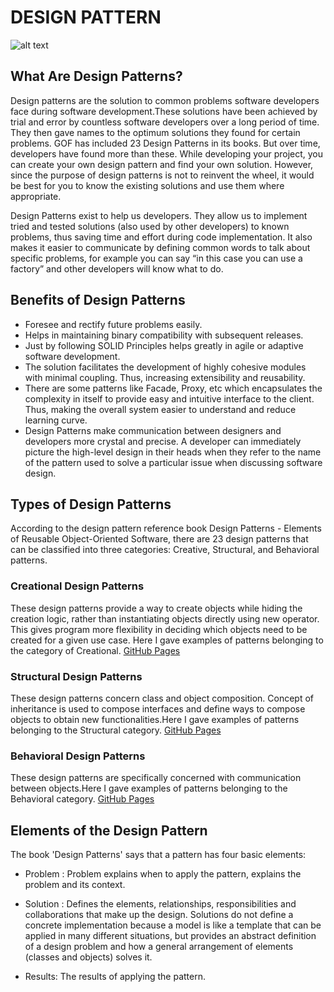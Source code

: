 # DESIGN PATTERN

![alt text](https://miro.medium.com/max/630/0*MJm0gosQpDVaToFB.png)

## What Are Design Patterns?

Design patterns are the solution to common problems software developers face during software development.These solutions have been achieved by trial and error by countless software developers over a long period of time. They then gave names to the optimum solutions they found for certain problems. GOF has included 23 Design Patterns in its books. But over time, developers have found more than these. While developing your project, you can create your own design pattern and find your own solution. However, since the purpose of design patterns is not to reinvent the wheel, it would be best for you to know the existing solutions and use them where appropriate.

Design Patterns exist to help us developers. They allow us to implement tried and tested solutions (also used by other developers) to known problems, thus saving time and effort during code implementation. It also makes it easier to communicate by defining common words to talk about specific problems, for example you can say “in this case you can use a factory” and other developers will know what to do.

## Benefits of Design Patterns

- Foresee and rectify future problems easily.
- Helps in maintaining binary compatibility with subsequent releases.
- Just by following SOLID Principles helps greatly in agile or adaptive software development.
- The solution facilitates the development of highly cohesive modules with minimal coupling. Thus, increasing extensibility and reusability.
- There are some patterns like Facade, Proxy, etc which encapsulates the complexity in itself to provide easy and intuitive interface to the client. Thus, making the overall system easier to understand and reduce learning curve.
- Design Patterns make communication between designers and developers more crystal and precise. A developer can immediately picture the high-level design in their heads when they refer to the name of the pattern used to solve a particular issue when discussing software design.

## Types of Design Patterns

According to the design pattern reference book Design Patterns - Elements of Reusable Object-Oriented Software, there are 23 design patterns that can be classified into three categories: Creative, Structural, and Behavioral patterns.
 
### Creational Design Patterns
  These design patterns provide a way to create objects while hiding the creation logic, rather than instantiating objects directly using new operator. This gives program more flexibility in deciding which objects need to be created for a given use case. Here I gave examples of patterns belonging to the category of Creational. [GitHub Pages](https://github.com/oguzhanKomcu/Design_Patterns/tree/master/Creational_Patterns)

### Structural Design Patterns 
  These design patterns concern class and object composition. Concept of inheritance is used to compose interfaces and define ways to compose objects to obtain new functionalities.Here I gave examples of patterns belonging to the Structural category. [GitHub Pages](https://github.com/oguzhanKomcu/Design_Patterns/tree/master/Structural_Patterns)
 
### Behavioral Design Patterns
  These design patterns are specifically concerned with communication between objects.Here I gave examples of patterns belonging to the Behavioral category. [GitHub Pages](https://github.com/oguzhanKomcu/Design_Patterns/tree/master/Behavioral_Patterns)


## Elements of the Design Pattern

The book 'Design Patterns' says that a pattern has four basic elements: 

- Problem : Problem explains when to apply the pattern, explains the problem and its context.

- Solution : Defines the elements, relationships, responsibilities and collaborations that make up the design. Solutions do not define a concrete implementation because a model is like a template that can be applied in many different situations, but provides an abstract definition of a design problem and how a general arrangement of elements (classes and objects) solves it.
- Results: The results of applying the pattern.

